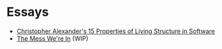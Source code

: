 # Essays

- [Christopher Alexander's 15 Properties of Living Structure in Software](alexandrian-software)
- [The Mess We're In](0000-the-mess-we-are-in.html) (WIP)

